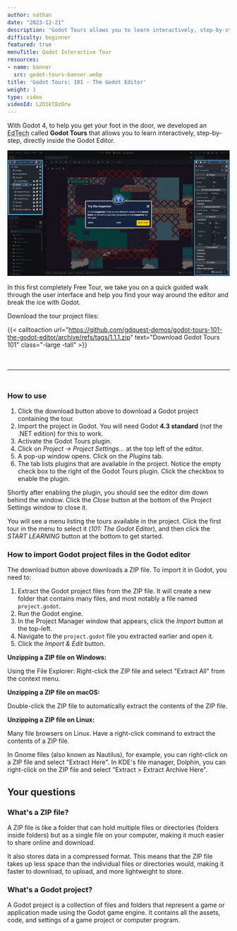 ```yaml
---
author: nathan
date: "2023-12-21"
description: 'Godot Tours allows you to learn interactively, step-by-step, directly inside the Godot Editor. In this first completely Free Tour, we take you on a quick guided walk through the user interface and help you find your way around the editor and break the ice with Godot.'
difficulty: beginner
featured: true
menuTitle: Godot Interactive Tour
resources:
- name: banner
  src: godot-tours-banner.webp
title: 'Godot Tours: 101 - The Godot Editor'
weight: 1
type: video
videoId: L2D1kT8zOrw
---
```


With Godot 4, to help you get your foot in the door, we developed an <abbr title="Educational Technology">EdTech</abbr> called **Godot Tours** that allows you to learn interactively, step-by-step, directly inside the Godot Editor.

![Screenshot of one of the first steps of the tour, showing the running game and a bubble inviting you to run the game.](tour-101-screenshot-02.webp)

In this first completely Free Tour, we take you on a quick guided walk through the user interface and help you find your way around the editor and break the ice with Godot.


Download the tour project files:

{{< calltoaction
url="https://github.com/gdquest-demos/godot-tours-101-the-godot-editor/archive/refs/tags/1.1.1.zip"
text="Download Godot Tours 101"
class="-large -tall" >}}

<hr style="margin-top: 3rem; margin-bottom: 3rem;" />



### How to use

1. Click the download button above to download a Godot project containing the tour.
2. Import the project in Godot. You will need Godot **4.3 standard** (*not* the .NET edition) for this to work.
3. Activate the Godot Tours plugin.
  1. Click on *Project -> Project Settings...* at the top left of the editor.
  2. A pop-up window opens. Click on the *Plugins* tab.
  3. The tab lists plugins that are available in the project. Notice the empty check box to the right of the Godot Tours plugin. Click the checkbox to enable the plugin.

Shortly after enabling the plugin, you should see the editor dim down behind the window. Click the *Close* button at the bottom of the Project Settings window to close it.

You will see a menu listing the tours available in the project. Click the first tour in the menu to select it (*101: The Godot Editor*), and then click the *START LEARNING* button at the bottom to get started.

### How to import Godot project files in the Godot editor

The download button above downloads a ZIP file. To import it in Godot, you need to:

1. Extract the Godot project files from the ZIP file. It will create a new folder that contains many files, and most notably a file named `project.godot`.
2. Run the Godot engine.
3. In the Project Manager window that appears, click the *Import* button at the top-left.
4. Navigate to the `project.godot` file you extracted earlier and open it.
5. Click the *Import & Edit* button.

**Unzipping a ZIP file on Windows:**

Using the File Explorer: Right-click the ZIP file and select "Extract All" from the context menu.

**Unzipping a ZIP file on macOS:**

Double-click the ZIP file to automatically extract the contents of the ZIP file.

**Unzipping a ZIP file on Linux:**

Many file browsers on Linux. Have a right-click command to extract the contents of a ZIP file.

In Gnome files (also known as Nautilus), for example, you can right-click on a ZIP file and select "Extract Here".
In KDE's file manager, Dolphin, you can right-click on the ZIP file and select "Extract > Extract Archive Here".

## Your questions

### What's a ZIP file?

A ZIP file is like a folder that can hold multiple files or directories (folders inside folders) but as a single file on your computer, making it much easier to share online and download.

It also stores data in a compressed format. This means that the ZIP file takes up less space than the individual files or directories would, making it faster to download, to upload, and more lightweight to store.

### What's a Godot project?

A Godot project is a collection of files and folders that represent a game or application made using the Godot game engine. It contains all the assets, code, and settings of a game project or computer program.
